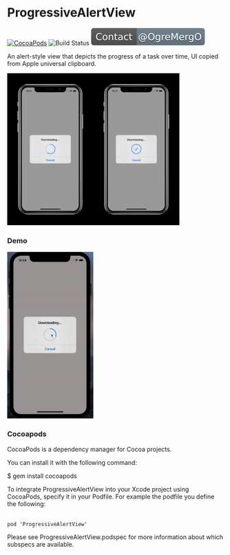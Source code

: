 # ProgressiveAlertView

[![CocoaPods](http://img.shields.io/cocoapods/v/ProgressiveAlertView.svg)](https://cocoapods.org/pods/ProgressiveAlertView)
![Build Status](https://travis-ci.org/hechen/ProgressiveAlertView.svg?branch=master)
[![Contact: @OgreMergO](https://github.com/hechen/ProgressiveAlertView/blob/master/.asset/twitter_badge.svg?sanitize=true)](https://twitter.com/OgreMergO)


An alert-style view that depicts the progress of a task over time, UI copied from Apple universal clipboard.

<img src="https://github.com/hechen/ProgressiveAlertView/raw/master/.asset/demo.jpeg" width="400">



### Demo

<img src="https://github.com/hechen/ProgressiveAlertView/blob/master/.asset/progressiveAlertView.gif" width="200">


### Cocoapods

CocoaPods is a dependency manager for Cocoa projects.

You can install it with the following command:

$ gem install cocoapods

To integrate ProgressiveAlertView into your Xcode project using CocoaPods, specify it in your Podfile. For example the podfile you define the following:


```

pod 'ProgressiveAlertView'

```

Please see ProgressiveAlertView.podspec for more information about which subspecs are available.



